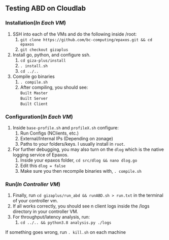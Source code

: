 ## Testing ABD on Cloudlab
### Installation(***In Each VM***)
1. SSH into each of the VMs and do the following inside /root:
    1. ```git clone https://github.com/bc-computing/epaxos.git && cd epaxos```
    2. ```git checkout gizaplus```
2. Install go, python, and configure ssh.
   1. ```cd giza-plus/install```
   2. ```. install.sh```
   3. ```cd ../..```
3. Compile go binaries
   1. ```. compile.sh``` 
   2. After compiling, you should see:
      </br>
      ```Built Master```
      </br>
      ```Built Server```
      </br>
      ```Built Client```


### Configuration(***In Each VM***)
1. Inside ```base-profile.sh``` and ```profileX.sh``` configure:
    1. Run Configs (NClients, etc.)
    2. External/Internal IPs (Depending on zonage)
    3. Paths to your folders/keys. I usually install in ``root``.
2. For further debugging, you may also turn on the ```dlog``` which is the native logging service of Epaxos.
    1. Inside your epaxos folder, ```cd src/dlog && nano dlog.go```
    2. Edit this ```dlog = false```
    3. Make sure you then recompile binaries with, ```. compile.sh```

### Run(***In Controller VM***)
1. Finally, run ```cd gizaplus/run_abd && runABD.sh > run.txt``` in the terminal of your controller vm.
2. If all works correctly, you should see n client logs inside the /logs directory in your controller VM.
3. For throughput/latency analysis, run:
    1. ```cd ../.. && python3.8 analysis.py ./logs```

If something goes wrong, run `. kill.sh` on each machine